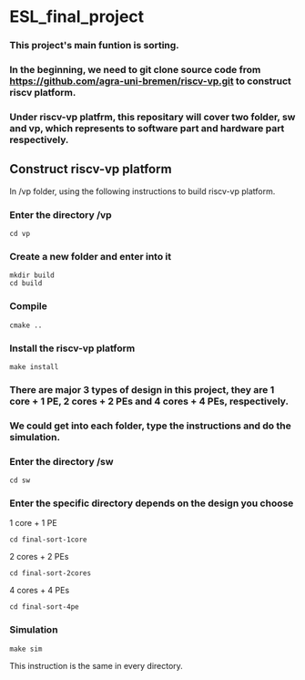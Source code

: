 # ESL_final_project

### This project's main funtion is sorting. 
### In the beginning, we need to git clone source code from https://github.com/agra-uni-bremen/riscv-vp.git to construct riscv platform.
### Under riscv-vp platfrm, this repositary will cover two folder, sw and vp, which represents to software part and hardware part respectively. 

## Construct riscv-vp platform  
In /vp folder,  using the following instructions to build riscv-vp platform.  

### Enter the directory /vp
    cd vp

### Create a new folder and enter into it
    mkdir build  
    cd build  

### Compile
    cmake ..

### Install the riscv-vp platform
    make install

### There are major 3 types of design in this project, they are 1 core + 1 PE, 2 cores + 2 PEs and 4 cores + 4 PEs, respectively.  
### We could get into each folder, type the instructions and do the simulation.  

### Enter the directory /sw
    cd sw

### Enter the specific directory depends on the design you choose
1 core + 1 PE  

    cd final-sort-1core
    
2 cores + 2 PEs  

    cd final-sort-2cores
    
4 cores + 4 PEs  

    cd final-sort-4pe
    
### Simulation
    make sim
This instruction is the same in every directory.


